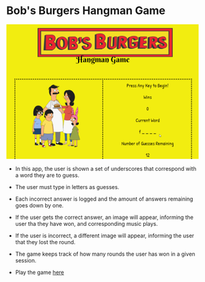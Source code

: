 # Bob's Burgers Hangman Game

![Gif of Hangman Game](./assets/images/hangmangame.gif)

* In this app, the user is shown a set of underscores that correspond with a word they are to guess.

* The user must type in letters as guesses.

* Each incorrect answer is logged and the amount of answers remaining goes down by one.

* If the user gets the correct answer, an image will appear, informing the user tha they have won, and corresponding music plays.

* If the user is incorrect, a different image will appear, informing the user that they lost the round.

* The game keeps track of how many rounds the user has won in a given session.

* Play the game [here](https://eggobiggie.github.io/Hangman-Game/)
